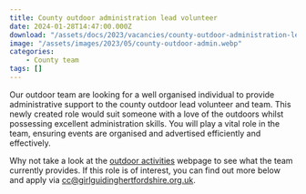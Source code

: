 ```yaml
---
title: County outdoor administration lead volunteer
date: 2024-01-28T14:47:00.000Z
download: "/assets/docs/2023/vacancies/county-outdoor-administration-lead-volunteer.pdf"
image: "/assets/images/2023/05/county-outdoor-admin.webp"
categories: 
    - County team
tags: []
---
```

Our outdoor team are looking for a well organised individual to provide administrative support to the county outdoor lead volunteer and team. This newly created role would suit someone with a love of the outdoors whilst possessing excellent administration skills.  You will play a vital role in the team, ensuring events are organised and advertised efficiently and effectively.

Why not take a look at the [outdoor activities](/what-we-do/outdoor/) webpage to see what the team currently provides.  If this role is of interest, you can find out more below and apply via <cc@girlguidinghertfordshire.org.uk>.
